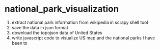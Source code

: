 # national_park_visualization
1. extract national park information from wikipedia in scrapy shell tool
2. save the data in json format
3. download the topojson data of United States
4. write javascript code to visualize US map and the national parks I have been to
